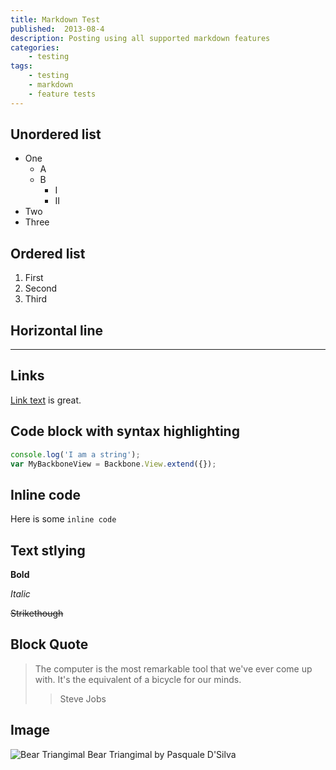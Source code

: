 ```yaml
---
title: Markdown Test
published:  2013-08-4
description: Posting using all supported markdown features
categories:
    - testing
tags:
    - testing
    - markdown
    - feature tests
---
```


## Unordered list

- One
  - A
  - B
      - I
      - II
- Two
- Three


## Ordered list

1. First
2. Second
3. Third


## Horizontal line

- - -


## Links

[Link text](http://www.cabinjs.com/) is great.


## Code block with syntax highlighting

```javascript
console.log('I am a string');
var MyBackboneView = Backbone.View.extend({});
```

## Inline code

Here is some `inline code`


## Text stlying

__Bold__


_Italic_

~~Strikethough~~


## Block Quote

> The computer is the most remarkable tool that we've ever come up with. It's the
equivalent of a bicycle for our minds.
> > Steve Jobs


## Image

![Bear Triangimal](https://i.cloudup.com/VVgZ6769Dt.png)
Bear Triangimal by Pasquale D'Silva
